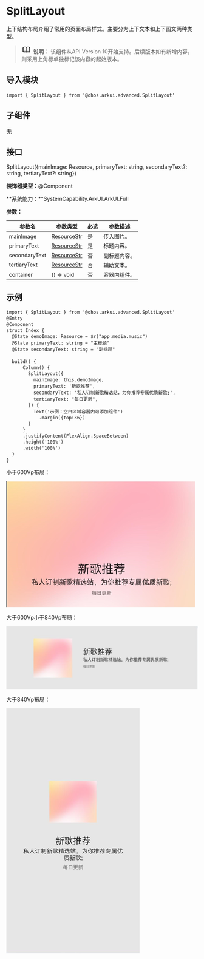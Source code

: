# SplitLayout


上下结构布局介绍了常用的页面布局样式。主要分为上下文本和上下图文两种类型。


> ![icon-note.gif](public_sys-resources/icon-note.gif) **说明：**
> 该组件从API Version 10开始支持。后续版本如有新增内容，则采用上角标单独标记该内容的起始版本。


## 导入模块

```
import { SplitLayout } from '@ohos.arkui.advanced.SplitLayout'
```


## 子组件

无


## 接口

SplitLayout({mainImage: Resource, primaryText: string, secondaryText?: string, tertiaryText?: string})

**装饰器类型：**\@Component

**系统能力：**SystemCapability.ArkUI.ArkUI.Full

**参数：**

| 参数名 | 参数类型 | 必选 | 参数描述 | 
| -------- | -------- | -------- | -------- |
| mainImage | [ResourceStr](https://docs.openharmony.cn/pages/v4.0/zh-cn/application-dev/reference/arkui-ts/ts-types.md/#resourcestr) | 是 | 传入图片。 | 
| primaryText | [ResourceStr](https://docs.openharmony.cn/pages/v4.0/zh-cn/application-dev/reference/arkui-ts/ts-types.md/#resourcestr) | 是 | 标题内容。 | 
| secondaryText | [ResourceStr](https://docs.openharmony.cn/pages/v4.0/zh-cn/application-dev/reference/arkui-ts/ts-types.md/#resourcestr) | 否 | 副标题内容。 | 
| tertiaryText | [ResourceStr](https://docs.openharmony.cn/pages/v4.0/zh-cn/application-dev/reference/arkui-ts/ts-types.md/#resourcestr) | 否 | 辅助文本。 | 
| container | ()&nbsp;=&gt;&nbsp;void | 否 | 容器内组件。 | 


## 示例

```
import { SplitLayout } from '@ohos.arkui.advanced.SplitLayout'
@Entry
@Component
struct Index {
  @State demoImage: Resource = $r("app.media.music")
  @State primaryText: string = "主标题"
  @State secondaryText: string = "副标题"

  build() {
      Column() {
        SplitLayout({
          mainImage: this.demoImage,
          primaryText: '新歌推荐',
          secondaryText: '私人订制新歌精选站，为你推荐专属优质新歌;',
          tertiaryText: "每日更新",
        }) {
          Text('示例：空白区域容器内可添加组件')
            .margin({top:36})
        }
      }
      .justifyContent(FlexAlign.SpaceBetween)
      .height('100%')
      .width('100%')
  }
}
```


小于600Vp布局：


![zh-cn_image_0000001665553957](figures/zh-cn_image_0000001665553957.png)


大于600Vp小于840Vp布局：


![zh-cn_image_0000001616957408](figures/zh-cn_image_0000001616957408.png)


大于840Vp布局：


![zh-cn_image_0000001617116972](figures/zh-cn_image_0000001617116972.png)
